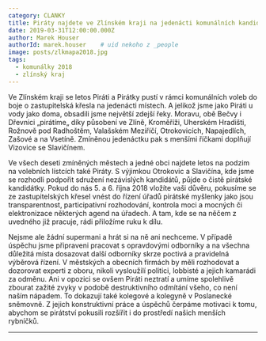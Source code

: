 ```yaml
---
category: CLANKY
title: Piráty najdete ve Zlínském kraji na jedenácti komunálních kandidátkách
date: 2019-03-31T12:00:00.000Z
author: Marek Houser
authorId: marek.houser    # uid nekoho z _people
image: posts/zlkmapa2018.jpg
tags:
  - komunálky 2018
  - zlínský kraj
---
```


Ve Zlínském kraji se letos Piráti a Pirátky pustí v rámci komunálních voleb do boje o zastupitelská křesla na jedenácti místech. A jelikož jsme jako Piráti u vody jako doma, obsadili jsme největší zdejší řeky. Moravu, obě Bečvy i Dřevnici „pirátíme„ díky působení ve Zlíně, Kroměříži, Uherském Hradišti, Rožnově pod Radhoštěm, Valašském Meziříčí, Otrokovicích, Napajedlích, Zašové a na Vsetíně. Zmíněnou jedenáctku pak s menšími říčkami doplňují Vizovice se Slavičínem.

Ve všech deseti zmíněných městech a jedné obci najdete letos na podzim na volebních lístcích také Piráty. S výjimkou Otrokovic a Slavičína, kde jsme se rozhodli podpořit sdružení nezávislých kandidátů, půjde o čistě pirátské kandidátky. Pokud do nás 5. a 6. října 2018 vložíte vaši důvěru, pokusíme se ze zastupitelských křesel vnést do řízení úřadů pirátské myšlenky jako jsou transparentnost, participativní rozhodování, kontrola moci a mocných či elektronizace některých agend na úřadech. A tam, kde se na něčem z uvedného již pracuje, rádi přiložíme ruku k dílu.

Nejsme ale žádní supermani a hrát si na ně ani nechceme. V případě úspěchu jsme připraveni pracovat s opravdovými odborníky a na všechna důležitá místa dosazovat další odborníky skrze poctivá a pravidelná výběrová řízení. V městských a obecních firmách by měli rozhodovat a dozorovat experti z oboru, nikoli vysloužilí politici, lobbisté a jejich kamarádi za odměnu. Ani v opozici se ovšem Piráti neztratí a umíme spolehlivě zbourat zažité zvyky v podobě destruktivního odmítání všeho, co není naším nápadem. To dokazují také kolegové a kolegyně v Poslanecké sněmovně. Z jejich konstruktivní práce a úspěchů čerpáme motivaci k tomu, abychom se pirátství pokusili rozšířit i do prostředí našich menších rybníčků.

- - -
